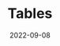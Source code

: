 ---
title: 'Tables'
authors:
  - estellweyl
description: Understanding how to use tables to mark up tabular data.
date: 2022-09-08
placeholder: true
tags:
  - html
---